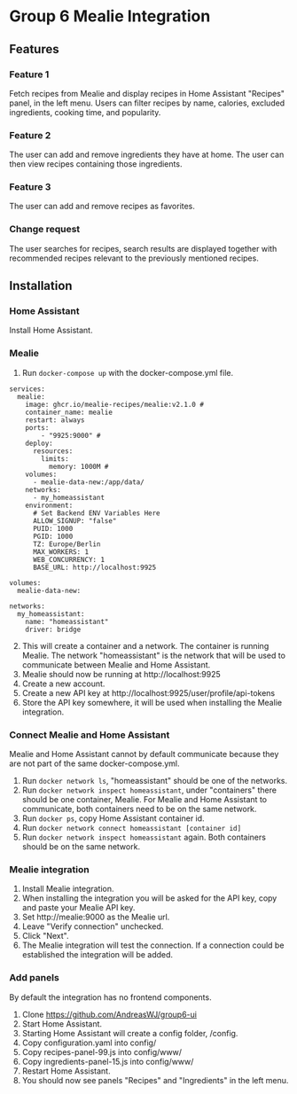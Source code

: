 # Group 6 Mealie Integration
## Features
### Feature 1
Fetch recipes from Mealie and display recipes in Home Assistant "Recipes" panel, in the left menu. Users can filter recipes by name, calories, excluded ingredients, cooking time, and popularity.

### Feature 2
The user can add and remove ingredients they have at home. The user can then view recipes containing those ingredients.

### Feature 3
The user can add and remove recipes as favorites.

### Change request
The user searches for recipes, search results are displayed together with recommended recipes relevant to the previously mentioned recipes.

## Installation
### Home Assistant
Install Home Assistant.
### Mealie
1. Run `docker-compose up` with the docker-compose.yml file.
```
services:
  mealie:
    image: ghcr.io/mealie-recipes/mealie:v2.1.0 # 
    container_name: mealie
    restart: always
    ports:
        - "9925:9000" # 
    deploy:
      resources:
        limits:
          memory: 1000M # 
    volumes:
      - mealie-data-new:/app/data/
    networks:
      - my_homeassistant
    environment:
      # Set Backend ENV Variables Here
      ALLOW_SIGNUP: "false"
      PUID: 1000
      PGID: 1000
      TZ: Europe/Berlin
      MAX_WORKERS: 1
      WEB_CONCURRENCY: 1
      BASE_URL: http://localhost:9925

volumes:
  mealie-data-new:

networks:
  my_homeassistant:
    name: "homeassistant"
    driver: bridge

```
2. This will create a container and a network. The container is running Mealie. The network "homeassistant" is the network that will be used to communicate between Mealie and Home Assistant.
3. Mealie should now be running at http://localhost:9925
4. Create a new account.
5. Create a new API key at http://localhost:9925/user/profile/api-tokens
6. Store the API key somewhere, it will be used when installing the Mealie integration.

### Connect Mealie and Home Assistant
Mealie and Home Assistant cannot by default communicate because they are not part of the same docker-compose.yml.
1. Run `docker network ls`, "homeassistant" should be one of the networks.
2. Run `docker network inspect homeassistant`, under "containers" there should be one container, Mealie. For Mealie and Home Assistant to communicate, both containers need to be on the same network.
3. Run `docker ps`, copy Home Assistant container id.
4. Run `docker network connect homeassistant [container id]`
5. Run `docker network inspect homeassistant` again. Both containers should be on the same network.

### Mealie integration
1. Install Mealie integration.
2. When installing the integration you will be asked for the API key, copy and paste your Mealie API key.
3. Set http://mealie:9000 as the Mealie url.
4. Leave "Verify connection" unchecked.
5. Click "Next".
6. The Mealie integration will test the connection. If a connection could be established the integration will be added.

### Add panels
By default the integration has no frontend components.
1. Clone https://github.com/AndreasWJ/group6-ui
2. Start Home Assistant.
3. Starting Home Assistant will create a config folder, /config.
4. Copy configuration.yaml into config/
5. Copy recipes-panel-99.js into config/www/
6. Copy ingredients-panel-15.js into config/www/
7. Restart Home Assistant.
8. You should now see panels "Recipes" and "Ingredients" in the left menu.
